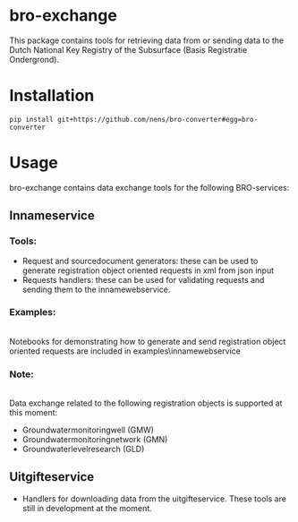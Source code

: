 # bro-exchange
This package contains tools for retrieving data from or sending data to the Dutch National Key Registry of the Subsurface (Basis Registratie Ondergrond). 
 
# Installation
 
 `pip install git+https://github.com/nens/bro-converter#egg=bro-converter`

# Usage
bro-exchange contains data exchange tools for the following BRO-services:

## Innameservice
### Tools:
- Request and sourcedocument generators: these can be used to generate registration object oriented requests in xml from json input
- Requests handlers: these can be used for validating requests and sending them to the innamewebservice.

### Examples:
<br>
Notebooks for demonstrating how to generate and send registration object oriented requests are included in examples\innamewebservice

### Note:
<br>
Data exchange related to the following registration objects is supported at this moment:

- Groundwatermonitoringwell (GMW)
- Groundwatermonitoringnetwork (GMN)
- Groundwaterlevelresearch (GLD)


## Uitgifteservice
- Handlers for downloading data from the uitgifteservice. These tools are still in development at the moment.